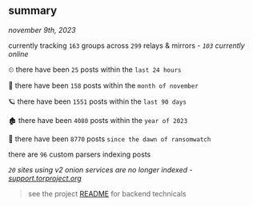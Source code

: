 
## summary
_november 9th, 2023_

currently tracking `163` groups across `299` relays & mirrors - _`103` currently online_

⏲ there have been `25` posts within the `last 24 hours`

🦈 there have been `158` posts within the `month of november`

🪐 there have been `1551` posts within the `last 90 days`

🏚 there have been `4080` posts within the `year of 2023`

🦕 there have been `8770` posts `since the dawn of ransomwatch`

there are `96` custom parsers indexing posts

_`20` sites using v2 onion services are no longer indexed - [support.torproject.org](https://support.torproject.org/onionservices/v2-deprecation/)_

> see the project [README](https://github.com/joshhighet/ransomwatch#ransomwatch--) for backend technicals
